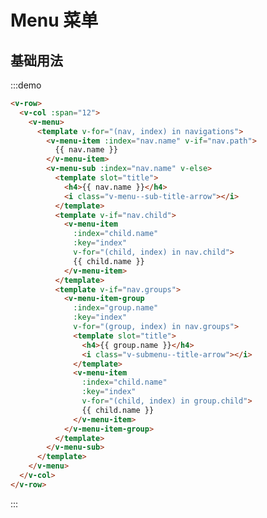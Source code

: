 # Menu 菜单

## 基础用法

:::demo 

```html
<v-row>
  <v-col :span="12">
    <v-menu>
      <template v-for="(nav, index) in navigations">
        <v-menu-item :index="nav.name" v-if="nav.path">
          {{ nav.name }}
        </v-menu-item>
        <v-menu-sub :index="nav.name" v-else>
          <template slot="title">
            <h4>{{ nav.name }}</h4>
            <i class="v-menu--sub-title-arrow"></i>
          </template>
          <template v-if="nav.child">
            <v-menu-item
              :index="child.name"
              :key="index"
              v-for="(child, index) in nav.child">
              {{ child.name }}
            </v-menu-item>
          </template>
          <template v-if="nav.groups">
            <v-menu-item-group
              :index="group.name"
              :key="index"
              v-for="(group, index) in nav.groups">
              <template slot="title">
                <h4>{{ group.name }}</h4>
                <i class="v-submenu--title-arrow"></i>
              </template>
              <v-menu-item
                :index="child.name"
                :key="index"
                v-for="(child, index) in group.child">
                {{ child.name }}
              </v-menu-item>
            </v-menu-item-group>
          </template>
        </v-menu-sub>
      </template>
    </v-menu>
  </v-col>
</v-row>
```
:::

<script>
  import Row from '@/components/row';
  import Col from '@/components/col';
  import Menu from '@/components/menu';
  import MenuSub from '@/components/menu-sub';
  import MenuItem from '@/components/menu-item';
  import MenuItemGroup from '@/components/menu-item-group';
  import navigations from '../../nav.json';

  export default {
    components: {
      VRow: Row,
      VCol: Col,
      VMenu: Menu,
      VMenuSub: MenuSub,
      VMenuItem: MenuItem,
      VMenuItemGroup: MenuItemGroup,
    },
    data() {
      return {
        navigations,
      };
    },
    methods: {
    },
  };
</script>